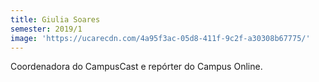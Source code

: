 ```yaml
---
title: Giulia Soares
semester: 2019/1
image: 'https://ucarecdn.com/4a95f3ac-05d8-411f-9c2f-a30308b67775/'
---
```

Coordenadora do CampusCast e repórter do Campus Online.
